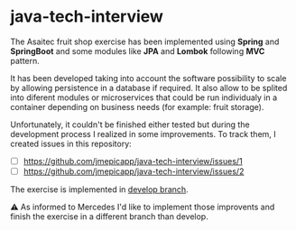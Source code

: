 # java-tech-interview

The Asaitec fruit shop exercise has been implemented using **Spring** and **SpringBoot** and some modules like **JPA** and **Lombok** following **MVC** pattern.

It has been developed taking into account the software possibility to scale by allowing persistence in a database if required. It also allow to be splited into diferent modules or microservices that could be run individualy in a container depending on business needs (for example: fruit storage).

Unfortunately, it couldn't be finished either tested but during the development process I realized in some improvements. To track them, I created issues in this repository:
- [ ] https://github.com/jmepicapp/java-tech-interview/issues/1
- [ ] https://github.com/jmepicapp/java-tech-interview/issues/2

The exercise is implemented in [develop branch](https://github.com/jmepicapp/java-tech-interview/tree/develop).

⚠️ As informed to Mercedes I'd like to implement those improvents and finish the exercise in a different branch than develop.
